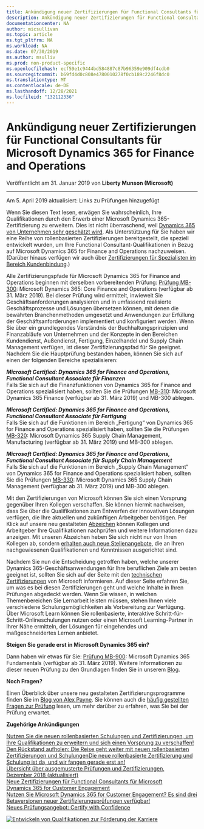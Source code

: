 ```yaml
---
title: Ankündigung neuer Zertifizierungen für Functional Consultants für Microsoft Dynamics 365 for Finance and Operations | Microsoft-Dokumentation
description: Ankündigung neuer Zertifizierungen für Functional Consultants für Microsoft Dynamics 365 for Finance and Operations
documentationcenter: NA
author: micsullivan
ms.topic: article
ms.tgt_pltfrm: NA
ms.workload: NA
ms.date: 07/30/2019
ms.author: msulliv
ms.prod: non-product-specific
ms.openlocfilehash: ecf59e1c9444bd584887c87b96359e909df4cdb0
ms.sourcegitcommit: b69fd4d0c808e4780010278f0cb189c2246f8dc0
ms.translationtype: MT
ms.contentlocale: de-DE
ms.lasthandoff: 12/28/2021
ms.locfileid: "132112336"
---
```

# <a name="announcing-new-certifications-for-microsoft-dynamics-365-financial-and-operations-functional-consultants"></a>Ankündigung neuer Zertifizierungen für Functional Consultants für Microsoft Dynamics 365 for Finance and Operations

Veröffentlicht am 31. Januar 2019 von **Liberty Munson (Microsoft)**

___

Am 5. April 2019 aktualisiert: Links zu Prüfungen hinzugefügt

Wenn Sie diesen Text lesen, erwägen Sie wahrscheinlich, Ihre Qualifikationen durch den Erwerb einer Microsoft Dynamics 365-Zertifizierung zu erweitern. Dies ist nicht überraschend, weil [Dynamics 365 von Unternehmen sehr geschätzt wird](https://dynamics.microsoft.com/en-us/customer-stories/). Als Unterstützung für Sie haben wir eine Reihe von rollenbasierten Zertifizierungen bereitgestellt, die speziell entwickelt wurden, um Ihre Functional Consultant-Qualifikationen in Bezug auf Microsoft Dynamics 365 for Finance and Operations nachzuweisen. (Darüber hinaus verfügen wir auch über [Zertifizierungen für Spezialisten im Bereich Kundenbindung](https://www.microsoft.com/en-us/learning/community-blog-post.aspx?BlogId=8&Id=375180).)

Alle Zertifizierungspfade für Microsoft Dynamics 365 for Finance and Operations beginnen mit derselben vorbereitenden Prüfung: [Prüfung MB-300](https://www.microsoft.com/learning/exam-MB-300.aspx): Microsoft Dynamics 365: Core Finance and Operations (verfügbar ab 31. März 2019). Bei dieser Prüfung wird ermittelt, inwieweit Sie Geschäftsanforderungen analysieren und in umfassend realisierte Geschäftsprozesse und Lösungen übersetzen können, mit denen die bewährten Branchenmethoden umgesetzt und Anwendungen zur Erfüllung der Geschäftsanforderungen implementiert und konfiguriert werden. Wenn Sie über ein grundlegendes Verständnis der Buchhaltungsprinzipien und Finanzabläufe von Unternehmen und der Konzepte in den Bereichen Kundendienst, Außendienst, Fertigung, Einzelhandel und Supply Chain Management verfügen, ist dieser Zertifizierungspfad für Sie geeignet. Nachdem Sie die Hauptprüfung bestanden haben, können Sie sich auf einen der folgenden Bereiche spezialisieren:

***Microsoft Certified: Dynamics 365 for Finance and Operations, Functional Consultant Associate für Finanzen***  
Falls Sie sich auf die Finanzfunktionen von Dynamics 365 for Finance and Operations spezialisiert haben, sollten Sie die Prüfungen [MB-310](https://www.microsoft.com/learning/exam-MB-310.aspx): Microsoft Dynamics 365 Finance (verfügbar ab 31. März 2019) und MB-300 ablegen.

***Microsoft Certified: Dynamics 365 for Finance and Operations, Functional Consultant Associate für Fertigung***  
Falls Sie sich auf die Funktionen im Bereich „Fertigung“ von Dynamics 365 for Finance and Operations spezialisiert haben, sollten Sie die Prüfungen [MB-320](https://www.microsoft.com/learning/exam-MB-320.aspx): Microsoft Dynamics 365 Supply Chain Management, Manufacturing (verfügbar ab 31. März 2019) und MB-300 ablegen.

***Microsoft Certified: Dynamics 365 for Finance and Operations, Functional Consultant Associate für Supply Chain Management***  
Falls Sie sich auf die Funktionen im Bereich „Supply Chain Management“ von Dynamics 365 for Finance and Operations spezialisiert haben, sollten Sie die Prüfungen [MB-330](https://www.microsoft.com/learning/exam-MB-330.aspx): Microsoft Dynamics 365 Supply Chain Management (verfügbar ab 31. März 2019) und MB-300 ablegen.

Mit den Zertifizierungen von Microsoft können Sie sich einen Vorsprung gegenüber Ihren Kollegen verschaffen. Sie können hiermit nachweisen, dass Sie über die Qualifikationen zum Entwerfen der innovativen Lösungen verfügen, die Ihre aktuellen und zukünftigen Arbeitgeber benötigen. Per Klick auf unsere neu gestalteten [Abzeichen](https://www.microsoft.com/learning/badges.aspx) können Kollegen und Arbeitgeber Ihre Qualifikationen nachprüfen und weitere Informationen dazu anzeigen. Mit unseren Abzeichen heben Sie sich nicht nur von Ihren Kollegen ab, sondern [erhalten auch neue Stellenangebote](https://www.microsoft.com/en-us/learning/community-blog-post.aspx?BlogId=8&Id=375167), die an Ihren nachgewiesenen Qualifikationen und Kenntnissen ausgerichtet sind.

Nachdem Sie nun die Entscheidung getroffen haben, welche unserer Dynamics 365-Geschäftsanwendungen für Ihre beruflichen Ziele am besten geeignet ist, sollten Sie sich auf der Seite mit den [technischen Zertifizierungen](https://www.microsoft.com/learning/browse-new-certification.aspx) von Microsoft informieren. Auf dieser Seite erfahren Sie, um was es bei diesen Zertifizierungen geht und welche Inhalte in Ihren Prüfungen abgedeckt werden. Wenn Sie wissen, in welchen Themenbereichen Sie Lernarbeit leisten müssen, stehen Ihnen viele verschiedene Schulungsmöglichkeiten als Vorbereitung zur Verfügung. Über Microsoft Learn können Sie rollenbasierte, interaktive Schritt-für-Schritt-Onlineschulungen nutzen oder einen Microsoft Learning-Partner in Ihrer Nähe ermitteln, der Lösungen für eingehendes und maßgeschneidertes Lernen anbietet.

**Steigen Sie gerade erst in Microsoft Dynamics 365 ein?**

Dann haben wir etwas für Sie: [Prüfung MB-900](https://www.microsoft.com/learning/exam-MB-900.aspx): Microsoft Dynamics 365 Fundamentals (verfügbar ab 31. März 2019). Weitere Informationen zu dieser neuen Prüfung zu den Grundlagen finden Sie in unserem [Blog](https://www.microsoft.com/en-us/learning/community-blog.aspx).

**Noch Fragen?**

Einen Überblick über unsere neu gestalteten Zertifizierungsprogramme finden Sie im [Blog von Alex Payne](https://www.microsoft.com/en-us/learning/community-blog-post.aspx?BlogId=8&Id=375200). Sie können auch die [häufig gestellten Fragen zur Prüfung](https://www.microsoft.com/learning/certification-exam-policies.aspx) lesen, um mehr darüber zu erfahren, was Sie bei der Prüfung erwartet.

**Zugehörige Ankündigungen**

[Nutzen Sie die neuen rollenbasierten Schulungen und Zertifizierungen, um Ihre Qualifikationen zu erweitern und sich einen Vorsprung zu verschaffen!](https://www.microsoft.com/en-us/learning/community-blog-post.aspx?BlogId=8&Id=375161)   
[Den Rückstand aufholen: Die Reise geht weiter mit neuen rollenbasierten Zertifizierungen und Schulungen](https://www.microsoft.com/en-us/learning/community-blog-post.aspx?BlogId=8&Id=375200)[Die neue rollenbasierte Zertifizierung und Schulung ist da, und wir fangen gerade erst an!](https://www.microsoft.com/en-us/learning/community-blog-post.aspx?BlogId=8&Id=375159)   
[Übersicht über ausgemusterte Prüfungen und Zertifizierungen, Dezember 2018 (aktualisiert)](https://www.microsoft.com/en-us/learning/community-blog-post.aspx?BlogId=8&Id=375189)   
[Neue Zertifizierungen für Functional Consultants für Microsoft Dynamics 365 for Customer Engagement](https://www.microsoft.com/en-us/learning/community-blog-post.aspx?BlogId=8&Id=375180)   
[Nutzen Sie Microsoft Dynamics 365 for Customer Engagement? Es sind drei Betaversionen neuer Zertifizierungsprüfungen verfügbar!](https://www.microsoft.com/en-us/learning/community-blog-post.aspx?BlogId=8&Id=375203)   
[Neues Prüfungsangebot: Certify with Confidence](https://www.microsoft.com/en-us/learning/community-blog-post.aspx?BlogId=8&Id=375201)

[![Entwickeln von Qualifikationen zur Förderung der Karriere](images/microsoft-certified-banner.png)](https://www.microsoft.com/learning/azure-training-certification.aspx?WT.icid=mva_bnr_lexawareness_usen_asi_rightrail_oct2017)